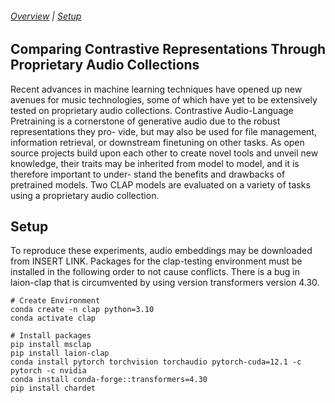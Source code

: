 ###### [Overview](#Comparing-Contrastive-Representations-Through-Proprietary-Audio-Collections) | [Setup](#Setup) 

## Comparing Contrastive Representations Through Proprietary Audio Collections

Recent advances in machine learning techniques have opened up new avenues
for music technologies, some of which have yet to be extensively tested on
proprietary audio collections. Contrastive Audio-Language Pretraining is a
cornerstone of generative audio due to the robust representations they pro-
vide, but may also be used for file management, information retrieval, or
downstream finetuning on other tasks. As open source projects build upon
each other to create novel tools and unveil new knowledge, their traits may
be inherited from model to model, and it is therefore important to under-
stand the benefits and drawbacks of pretrained models. Two CLAP models
are evaluated on a variety of tasks using a proprietary audio collection.

## Setup

To reproduce these experiments, audio embeddings may be downloaded from INSERT LINK. Packages for the clap-testing environment must be installed in the following order to not cause conflicts. There is a bug in laion-clap that is circumvented by using version transformers version 4.30. 

```shell
# Create Environment
conda create -n clap python=3.10
conda activate clap

# Install packages
pip install msclap
pip install laion-clap
conda install pytorch torchvision torchaudio pytorch-cuda=12.1 -c pytorch -c nvidia
conda install conda-forge::transformers=4.30
pip install chardet
```
